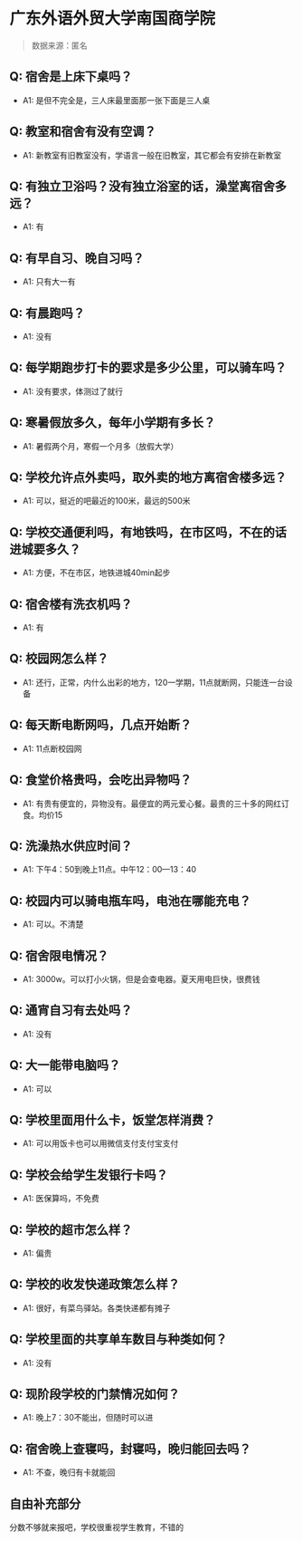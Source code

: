 # 广东外语外贸大学南国商学院

> 数据来源：匿名

## Q: 宿舍是上床下桌吗？

- A1: 是但不完全是，三人床最里面那一张下面是三人桌

## Q: 教室和宿舍有没有空调？

- A1: 新教室有旧教室没有，学语言一般在旧教室，其它都会有安排在新教室

## Q: 有独立卫浴吗？没有独立浴室的话，澡堂离宿舍多远？

- A1: 有

## Q: 有早自习、晚自习吗？

- A1: 只有大一有

## Q: 有晨跑吗？

- A1: 没有

## Q: 每学期跑步打卡的要求是多少公里，可以骑车吗？

- A1: 没有要求，体测过了就行

## Q: 寒暑假放多久，每年小学期有多长？

- A1: 暑假两个月，寒假一个月多（放假大学）

## Q: 学校允许点外卖吗，取外卖的地方离宿舍楼多远？

- A1: 可以，挺近的吧最近的100米，最远的500米

## Q: 学校交通便利吗，有地铁吗，在市区吗，不在的话进城要多久？

- A1: 方便，不在市区，地铁进城40min起步

## Q: 宿舍楼有洗衣机吗？

- A1: 有

## Q: 校园网怎么样？

- A1: 还行，正常，内什么出彩的地方，120一学期，11点就断网，只能连一台设备

## Q: 每天断电断网吗，几点开始断？

- A1: 11点断校园网

## Q: 食堂价格贵吗，会吃出异物吗？

- A1: 有贵有便宜的，异物没有。最便宜的两元爱心餐。最贵的三十多的网红订食。均价15

## Q: 洗澡热水供应时间？

- A1: 下午4：50到晚上11点。中午12：00—13：40

## Q: 校园内可以骑电瓶车吗，电池在哪能充电？

- A1: 可以。不清楚

## Q: 宿舍限电情况？

- A1: 3000w。可以打小火锅，但是会查电器。夏天用电巨快，很费钱

## Q: 通宵自习有去处吗？

- A1: 没有

## Q: 大一能带电脑吗？

- A1: 可以

## Q: 学校里面用什么卡，饭堂怎样消费？

- A1: 可以用饭卡也可以用微信支付支付宝支付

## Q: 学校会给学生发银行卡吗？

- A1: 医保算吗，不免费

## Q: 学校的超市怎么样？

- A1: 偏贵

## Q: 学校的收发快递政策怎么样？

- A1: 很好，有菜鸟驿站。各类快递都有摊子

## Q: 学校里面的共享单车数目与种类如何？

- A1: 没有

## Q: 现阶段学校的门禁情况如何？

- A1: 晚上7：30不能出，但随时可以进

## Q: 宿舍晚上查寝吗，封寝吗，晚归能回去吗？

- A1: 不查，晚归有卡就能回

## 自由补充部分

分数不够就来报吧，学校很重视学生教育，不错的